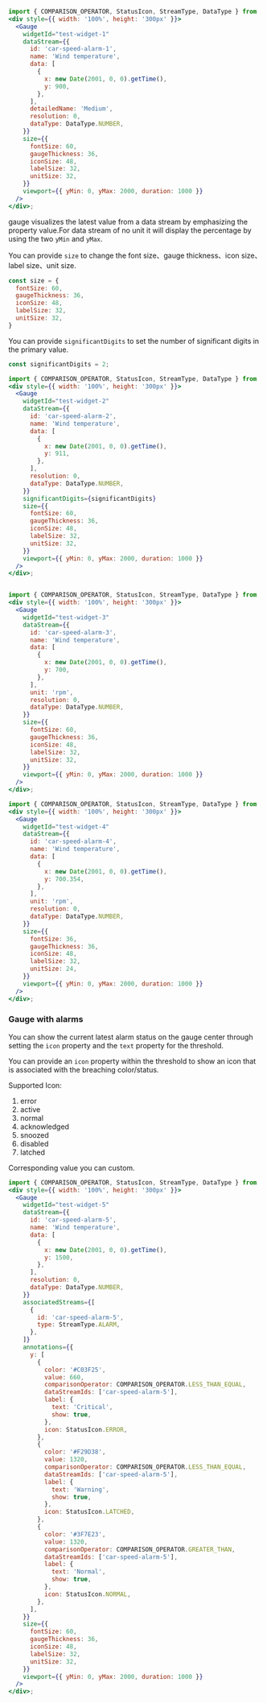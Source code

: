 ```jsx
import { COMPARISON_OPERATOR, StatusIcon, StreamType, DataType } from '@synchro-charts/core';
<div style={{ width: '100%', height: '300px' }}>
  <Gauge
    widgetId="test-widget-1"
    dataStream={{
      id: 'car-speed-alarm-1',
      name: 'Wind temperature',
      data: [
        {
          x: new Date(2001, 0, 0).getTime(),
          y: 900,
        },
      ],
      detailedName: 'Medium',
      resolution: 0,
      dataType: DataType.NUMBER,
    }}
    size={{
      fontSize: 60,
      gaugeThickness: 36,
      iconSize: 48,
      labelSize: 32,
      unitSize: 32,
    }}  
    viewport={{ yMin: 0, yMax: 2000, duration: 1000 }}
  />
</div>;
```
gauge visualizes the latest value from a data stream by emphasizing the property value.For data stream of no unit it will display the percentage by using the two `yMin` and `yMax`.

You can provide `size` to change the font size、gauge thickness、icon size、label size、unit size.
```jsx static
const size = {
  fontSize: 60,
  gaugeThickness: 36,
  iconSize: 48,
  labelSize: 32,
  unitSize: 32,
}
```

You can provide `significantDigits` to set the number of significant digits in the primary value.

```jsx
const significantDigits = 2;

import { COMPARISON_OPERATOR, StatusIcon, StreamType, DataType } from '@synchro-charts/core';
<div style={{ width: '100%', height: '300px' }}>
  <Gauge
    widgetId="test-widget-2"
    dataStream={{
      id: 'car-speed-alarm-2',
      name: 'Wind temperature',
      data: [
        {
          x: new Date(2001, 0, 0).getTime(),
          y: 911,
        },
      ],
      resolution: 0,
      dataType: DataType.NUMBER,
    }}
    significantDigits={significantDigits}
    size={{
      fontSize: 60,
      gaugeThickness: 36,
      iconSize: 48,
      labelSize: 32,
      unitSize: 32,
    }}  
    viewport={{ yMin: 0, yMax: 2000, duration: 1000 }}
  />
</div>;
```



```jsx

import { COMPARISON_OPERATOR, StatusIcon, StreamType, DataType } from '@synchro-charts/core';
<div style={{ width: '100%', height: '300px' }}>
  <Gauge
    widgetId="test-widget-3"
    dataStream={{
      id: 'car-speed-alarm-3',
      name: 'Wind temperature',
      data: [
        {
          x: new Date(2001, 0, 0).getTime(),
          y: 700,
        },
      ],
      unit: 'rpm',
      resolution: 0,
      dataType: DataType.NUMBER,
    }}
    size={{
      fontSize: 60,
      gaugeThickness: 36,
      iconSize: 48,
      labelSize: 32,
      unitSize: 32,
    }} 
    viewport={{ yMin: 0, yMax: 2000, duration: 1000 }}
  />
</div>;
```

```jsx
import { COMPARISON_OPERATOR, StatusIcon, StreamType, DataType } from '@synchro-charts/core';
<div style={{ width: '100%', height: '300px' }}>
  <Gauge
    widgetId="test-widget-4"
    dataStream={{
      id: 'car-speed-alarm-4',
      name: 'Wind temperature',
      data: [
        {
          x: new Date(2001, 0, 0).getTime(),
          y: 700.354,
        },
      ],
      unit: 'rpm',
      resolution: 0,
      dataType: DataType.NUMBER,
    }}
    size={{
      fontSize: 36,
      gaugeThickness: 36,
      iconSize: 48,
      labelSize: 32,
      unitSize: 24,
    }} 
    viewport={{ yMin: 0, yMax: 2000, duration: 1000 }}
  />
</div>;
```

### Gauge with alarms

You can show the current latest alarm status on the gauge center through setting the `icon` property and the `text` property for the threshold.

You can provide an `icon` property within the threshold to show an icon that is associated with the breaching color/status.

Supported Icon:

1. error
2. active
3. normal
4. acknowledged
5. snoozed
6. disabled
7. latched

Corresponding value you can custom.

```jsx
import { COMPARISON_OPERATOR, StatusIcon, StreamType, DataType } from '@synchro-charts/core';
<div style={{ width: '100%', height: '300px' }}>
  <Gauge
    widgetId="test-widget-5"
    dataStream={{
      id: 'car-speed-alarm-5',
      name: 'Wind temperature',
      data: [
        {
          x: new Date(2001, 0, 0).getTime(),
          y: 1500,
        },
      ],
      resolution: 0,
      dataType: DataType.NUMBER,
    }}
    associatedStreams={[
      {
        id: 'car-speed-alarm-5',
        type: StreamType.ALARM,
      },
    ]}
    annotations={{
      y: [
        {
          color: '#C03F25',
          value: 660,
          comparisonOperator: COMPARISON_OPERATOR.LESS_THAN_EQUAL,
          dataStreamIds: ['car-speed-alarm-5'],
          label: {
            text: 'Critical',
            show: true,
          },
          icon: StatusIcon.ERROR,
        },
        {
          color: '#F29D38',
          value: 1320,
          comparisonOperator: COMPARISON_OPERATOR.LESS_THAN_EQUAL,
          dataStreamIds: ['car-speed-alarm-5'],
          label: {
            text: 'Warning',
            show: true,
          },
          icon: StatusIcon.LATCHED,
        },
        {
          color: '#3F7E23',
          value: 1320,
          comparisonOperator: COMPARISON_OPERATOR.GREATER_THAN,
          dataStreamIds: ['car-speed-alarm-5'],
          label: {
            text: 'Normal',
            show: true,
          },
          icon: StatusIcon.NORMAL,
        },
      ],
    }}
    size={{
      fontSize: 60,
      gaugeThickness: 36,
      iconSize: 48,
      labelSize: 32,
      unitSize: 32,
    }} 
    viewport={{ yMin: 0, yMax: 2000, duration: 1000 }}
  />
</div>;
```
